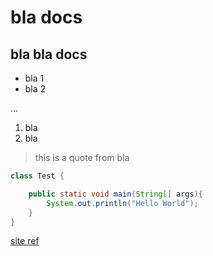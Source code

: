 # bla docs

## bla bla docs

- bla 1
- bla 2


...

1. bla
2. bla

> this is a quote from bla


``` java
class Test {

	public static void main(String[] args){
		System.out.println("Hello World");
	}
}
```

[site ref](https://fosspost.org)
